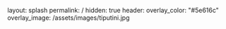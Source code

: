 layout: splash
permalink: /
hidden: true
header:
  overlay_color: "#5e616c"
  overlay_image: /assets/images/tiputini.jpg
